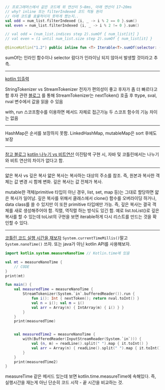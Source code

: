 ```kotlin
// 프로그래머스에서 같은 코드에 위 연산이 5~8ms, 아래 연산이 17~20ms
// why? inline 또는 filterIndexed 코드 작동 원리
// 아래 코드를 효율적이지 못하게 짰는지..
val odd = num_list.filterIndexed {i, _ -> i % 2 == 0 }.sum()
val even = num_list.filterIndexed {i, _ -> i % 2 != 0 }.sum()

// val odd = (num_list.indices step 2).sumOf { num_list[it] }
// val even = (1 until num_list.size step 2).sumOf { num_list[it] }
```

```kotlin
@SinceKotlin("1.2") public inline fun <T> Iterable<T>.sumOf(selector: (T) -> Int): Int { var sum = 0 for (element in this) { sum += selector(element) } return sum }
```
sumOf는 인라인 함수이나 selector 람다가 인라이닝 되지 않아서 발생할 것이라고 추측.

- - -

[kotlin 입출력](https://uknowblog.tistory.com/434)

StringTokenizer vs StreamTokenizer
전자가 편의성이 좋고 후자가 좀 더 빠르다고 함
후자 관련 [블로그](https://blog.naver.com/ohho7942/80054842596) 를 통해 StreamTokenizer는 nextToken() 호출 후 ttype, sval, nval 변수에서 값을 읽을 수 있음

with, run 스코프함수를 이용하면 메서드 자체로 접근가능 두 스코프 함수의 기능 차이는 없음

- - -
HashMap은 순서를 보장하지 못함. LinkedHashMap, mutableMap은 sort 후에도 보장

- - -
[참고 블로그](https://toonraon.tistory.com/56) [kotlin 나누기 vs 비트연산](https://jakewharton.com/which-is-better-on-android-divide-by-two-or-shift-by-one/)
이진탐색 구현 시, 자바 및 코틀린에서는 나누기와 비트 연산의 차이가 없다고 함.

- - -
얇은 복사 vs 깊은 복사
얇은 복사는 복사하는 대상의 주소를 참조. 즉, 원본과 복사한 객체는 값 변경 시 함께 변화.
깊은 복사는 값 전체가 복사.

mutable한 객체(primitive 타입이 아닌 경우, list, set, map 등)는 그대로 할당하면 얇은 복사가 일어남.
깊은 복사를 위해서 클래스에서 clone() 함수를 오버라이딩 하거나, data class를 쓸 수 있지만 이 또한 primitive 타입에만 가능. 
즉, 깊은 복사는 결국 객체를 새로 생성해주어야 함. 직렬, 역직렬 하는 방식도 있긴 함.
예로 list.toList()로 깊은 복사를 할 수 있는데 toList의 구현을 보면 iterable하게 다시 리스트를 만드는 것을 확인할 수 있다.
- - -
[코틀린 코드 실행 시간을 재보자](https://dev-sia.tistory.com/26)
`System.currentTimeMillis()`말고 `System.nanoTime()` 쓰자.
또는 java가 아닌 kotlin API를 사용해보자. 
```kotlin
import kotlin.system.measureNanoTime // Kotlin.time에 있음

val mt = measureNanoTime {
	// CODE
}
print(mt)

fun main() {
    val measuredTime = measureNanoTime {
        StreamTokenizer(System.`in`.bufferedReader()).run {
            fun i(): Int { nextToken(); return nval.toInt() }
            val n = i(); val m = i()
            val arr = Array(n) { IntArray(m) { i() } }
        }
    }
    print(measuredTime)


    val measuredTime2 = measureNanoTime {
        with(BufferedReader(InputStreamReader(System.`in`))) {
            val (n, m) = readLine().split(" ").map { it.toInt() }
            val arr = Array(n) { readLine().split(" ").map { it.toInt() }.toIntArray() }
        }
    }
    print(measuredTime2)
}
```

measureTime 같은 메서드 있는데 보면 kotlin.time.measureTime에 속해있다.
즉, 실행시간을 재는게 아닌 단순히 코드 시작 - 끝 시간을 비교하는 것.